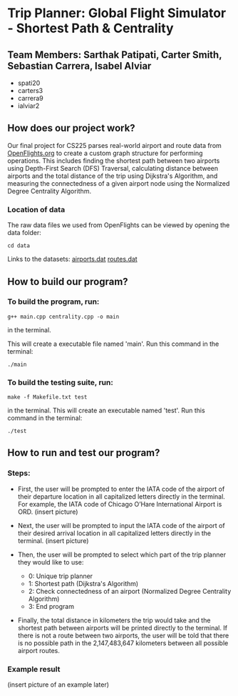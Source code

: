 # Trip Planner: Global Flight Simulator - Shortest Path & Centrality

## Team Members: Sarthak Patipati, Carter Smith, Sebastian Carrera, Isabel Alviar
- spati20
- carters3
- carrera9
- ialviar2

## How does our project work?
Our final project for CS225 parses real-world airport and route data from [OpenFlights.org](https://openflights.org) to create a custom graph structure for performing operations. This includes finding the shortest path between two airports using Depth-First Search (DFS) Traversal, calculating distance between airports and the total distance of the trip using Dijkstra's Algorithm, and measuring the connectedness of a given airport node using the Normalized Degree Centrality Algorithm. 

### Location of data
The raw data files we used from OpenFlights can be viewed by opening the data folder:
```cd data
cd data
```
Links to the datasets:
[airports.dat](https://raw.githubusercontent.com/jpatokal/openflights/master/data/airports.dat)
[routes.dat](https://raw.githubusercontent.com/jpatokal/openflights/master/data/routes.dat)

## How to build our program?
### To build the program, run:
```
g++ main.cpp centrality.cpp -o main
```
in the terminal.

This will create a executable file named 'main'. Run this command in the terminal:
```
./main
```
### To build the testing suite, run:
```
make -f Makefile.txt test
```
in the terminal.
This will create an executable named 'test'. Run this command in the terminal:
```
./test
```
## How to run and test our program?
### Steps:
- First, the user will be prompted to enter the IATA code of the airport of their departure location in all capitalized letters directly in the terminal.
For example, the IATA code of Chicago O’Hare International Airport is ORD. 
(insert picture)

- Next, the user will be prompted to input the IATA code of the airport of their desired arrival location in all capitalized letters directly in the terminal. 
(insert picture)

- Then, the user will be prompted to select which part of the trip planner they would like to use:
	- 0: Unique trip planner
	- 1: Shortest path (Dijkstra's Algorithm)
	- 2: Check connectedness of an airport (Normalized Degree Centrality Algorithm)
	- 3: End program

- Finally, the total distance in kilometers the trip would take and the shortest path between airports will be printed directly to the terminal. If there is not a route between two airports, the user will be told that there is no possible path in the 2,147,483,647 kilometers between all possible airport routes.

### Example result
(insert picture of an example later)
